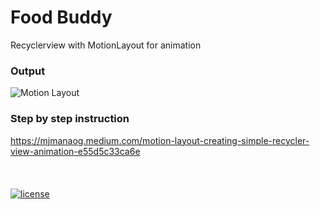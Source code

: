 # Food Buddy
Recyclerview with MotionLayout for animation

### Output
![Motion Layout](https://j.gifs.com/zv0K5O.gif)


### Step by step instruction
https://mjmanaog.medium.com/motion-layout-creating-simple-recycler-view-animation-e55d5c33ca6e
<br></br><br></br>
[![license](https://img.shields.io/github/license/DAVFoundation/captain-n3m0.svg?style=flat-square)](https://github.com/mjmanaog/foodbuddy/blob/master/LICENSE)
